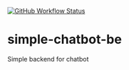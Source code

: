 [![GitHub Workflow Status](https://github.com/gbuszmicz/tz-chatbot-service/actions/workflows/ci.yml/badge.svg)](https://github.com/gbuszmicz/tz-chatbot-service/actions/workflows/ci.yml)


# simple-chatbot-be
Simple backend for chatbot
